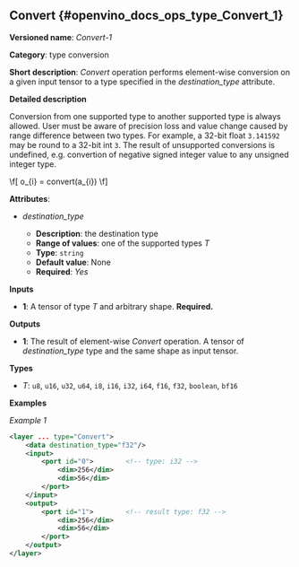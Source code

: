 ## Convert <a name="Convert"></a> {#openvino_docs_ops_type_Convert_1}

**Versioned name**: *Convert-1*

**Category**: type conversion

**Short description**: *Convert* operation performs element-wise conversion on a given input tensor to a type specified in the *destination_type* attribute.

**Detailed description**

Conversion from one supported type to another supported type is always allowed. User must be aware of precision loss and value change caused by range difference between two types. For example, a 32-bit float `3.141592` may be round to a 32-bit int `3`. The result of unsupported conversions is undefined, e.g. convertion of negative signed integer value to any unsigned integer type.

\f[
o_{i} = convert(a_{i})
\f]


**Attributes**:

* *destination_type*

  * **Description**: the destination type
  * **Range of values**: one of the supported types *T*
  * **Type**: `string`
  * **Default value**: None
  * **Required**: *Yes*

**Inputs**

* **1**: A tensor of type *T* and arbitrary shape. **Required.**

**Outputs**

* **1**: The result of element-wise *Convert* operation. A tensor of *destination_type* type and the same shape as input tensor.

**Types**

* *T*: `u8`, `u16`, `u32`, `u64`, `i8`, `i16`, `i32`, `i64`, `f16`, `f32`, `boolean`, `bf16`

**Examples**

*Example 1*

```xml
<layer ... type="Convert">
    <data destination_type="f32"/>
    <input>
        <port id="0">        <!-- type: i32 -->
            <dim>256</dim>
            <dim>56</dim>
        </port>
    </input>
    <output>
        <port id="1">        <!-- result type: f32 -->
            <dim>256</dim>
            <dim>56</dim>
        </port>
    </output>
</layer>
```